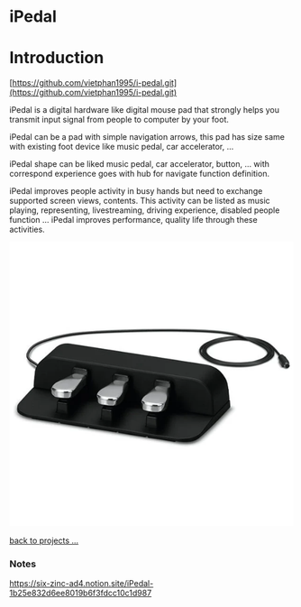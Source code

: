 # iPedal

# Introduction

[https://github.com/vietphan1995/i-pedal.git](https://github.com/vietphan1995/i-pedal.git)

iPedal is a digital hardware like digital mouse pad that strongly helps you transmit input signal from people to computer by your foot.

iPedal can be a pad with simple navigation arrows, this pad has size same with existing foot device like music pedal, car accelerator, …

iPedal shape can be liked music pedal, car accelerator, button, … with correspond experience goes with hub for navigate function definition.

iPedal improves people activity in busy hands but need to exchange supported screen views, contents. This activity can be listed as music playing, representing, livestreaming, driving experience, disabled people function … iPedal improves performance, quality life through these activities.

![image.png](image.png)

[back to projects …](https://github.com/vietphan1995/projects)

### Notes
https://six-zinc-ad4.notion.site/iPedal-1b25e832d6ee8019b6f3fdcc10c1d987
